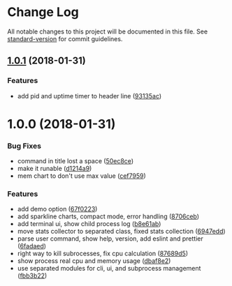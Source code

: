 # Change Log

All notable changes to this project will be documented in this file. See [standard-version](https://github.com/conventional-changelog/standard-version) for commit guidelines.

<a name="1.0.1"></a>
## [1.0.1](https://github.com/antonfisher/utop/compare/v1.0.0...v1.0.1) (2018-01-31)


### Features

* add pid and uptime timer to header line ([93135ac](https://github.com/antonfisher/utop/commit/93135ac))



<a name="1.0.0"></a>
# 1.0.0 (2018-01-31)


### Bug Fixes

* command in title lost a space ([50ec8ce](https://github.com/antonfisher/utop/commit/50ec8ce))
* make it runable ([d1214a9](https://github.com/antonfisher/utop/commit/d1214a9))
* mem chart to don't use max value ([cef7959](https://github.com/antonfisher/utop/commit/cef7959))


### Features

* add demo option ([67f0223](https://github.com/antonfisher/utop/commit/67f0223))
* add sparkline charts, compact mode, error handling ([8706ceb](https://github.com/antonfisher/utop/commit/8706ceb))
* add terminal ui, show child process log ([b8e61ab](https://github.com/antonfisher/utop/commit/b8e61ab))
* move stats collector to separated class, fixed stats collection ([6947edd](https://github.com/antonfisher/utop/commit/6947edd))
* parse user command, show help, version, add eslint and prettier ([6fadaed](https://github.com/antonfisher/utop/commit/6fadaed))
* right way to kill subrocesses, fix cpu calculation ([87689d5](https://github.com/antonfisher/utop/commit/87689d5))
* show process real cpu and memory usage ([dbaf8e2](https://github.com/antonfisher/utop/commit/dbaf8e2))
* use separated modules for cli, ui, and subprocess management ([fbb3b22](https://github.com/antonfisher/utop/commit/fbb3b22))

